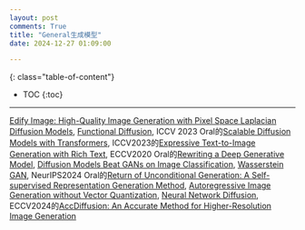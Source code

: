 ```yaml
---
layout: post
comments: True
title: "General生成模型"
date: 2024-12-27 01:09:00

---
```


<!--more-->

{: class="table-of-content"}
* TOC
{:toc}

---

[Edify Image: High-Quality Image Generation with Pixel Space Laplacian Diffusion Models](https://research.nvidia.com/labs/dir/edify-image/), [Functional Diffusion](https://1zb.github.io/functional-diffusion/), ICCV 2023 Oral的[Scalable Diffusion Models with Transformers](https://www.wpeebles.com/DiT), ICCV2023的[Expressive Text-to-Image Generation with Rich Text](https://rich-text-to-image.github.io/), ECCV2020 Oral的[Rewriting a Deep Generative Model](https://rewriting.csail.mit.edu/), [Diffusion Models Beat GANs on Image Classification](https://mgwillia.github.io/diff-ssl/), [Wasserstein GAN](https://github.com/martinarjovsky/WassersteinGAN), NeurIPS2024 Oral的[Return of Unconditional Generation: A Self-supervised Representation Generation Method](https://github.com/LTH14/rcg), [Autoregressive Image Generation without Vector Quantization](https://github.com/LTH14/mar), [Neural Network Diffusion](https://1zeryu.github.io/Neural-Network-Diffusion/), ECCV2024的[AccDiffusion: An Accurate Method for Higher-Resolution Image Generation](https://lzhxmu.github.io/accdiffusion/accdiffusion.html)
